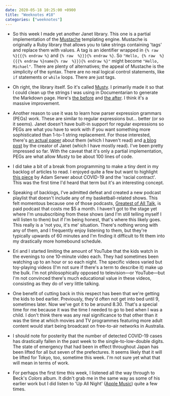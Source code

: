 ```yaml
---
date: 2020-05-18 10:25:00 +0900
title: "Weeknotes #18"
categories: ["weeknotes"]
---
```


- So this week I made yet another Janet library. This one is a partial implementation of the [Mustache](http://mustache.github.io) templating engine. Mustache is originally a Ruby library that allows you to take strings containing 'tags' and replace them with values. A tag is an identifier wrapped in `{% raw  %}{{{% endraw %}` and `{% raw  %}}}{% endraw %}`. So `"Hello, {% raw  %}{{{% endraw %}name{% raw  %}}}{% endraw %}"` might become `"Hello, Michael"`. There are plenty of alternatives; the appeal of Mustache is the simplicity of the syntax. There are no real logical control statements, like `if` statements or `while` loops. There are just tags.

- Oh right, the library itself. So it's called [Musty](https://github.com/pyrmont/musty). I primarily made it so that I could clean up the strings I was using in Documentarian to generate the Markdown page. Here's [the before](https://github.com/pyrmont/documentarian/blob/b0b35d43bb10201ecac6b92703162644f2b31e85/src/documentarian.janet#L142-L166) and [the after](https://github.com/pyrmont/documentarian/blob/3350674dc5edb9baaa97cd55c8651e01b1d8d630/src/documentarian.janet#L20-L44). I think it's a massive improvement.

- Another reason to use it was to learn how parser expression grammars (PEGs) work. These are similar to regular expressions but... better (or so it seems). Janet doesn't have built-in support for regular expressions so PEGs are what you have to work with if you want something more sophisticated than 1-to-1 string replacement. For those interested, there's [an actual paper](https://bford.info/pub/lang/peg.pdf) about them (which I haven't read) and [a blog post](https://bakpakin.com/writing/how-janets-peg-works.html) by the creator of Janet (which I have mostly read). I've been pretty impressed so far. With the caveat that it's only a partial implementation, PEGs are what allow Musty to be about 100 lines of code.

- I did take a bit of a break from programming to make a tiny dent in my backlog of articles to read. I enjoyed quite a few but want to highlight [this piece](https://www.theatlantic.com/ideas/archive/2020/05/americas-racial-contract-showing/611389/) by Adam Serwer about COVID-19 and the 'racial contract'. This was the first time I'd heard that term but it's an interesting concept.

- Speaking of backlogs, I've admitted defeat and created a new podcast playlist that doesn't include any of my basketball-related shows. This felt momentous because one of those podcasts, [Greatest of All Talk](https://goat.supportingcast.fm), is paid podcast that costs me $5 a month. I haven't got to the stage yet where I'm unsubscribing from these shows (and I'm still telling myself I will listen to them) but if I'm being honest, that's where this likely goes. This really is a 'not you, it's me' situation. There's nothing wrong with any of them, and I frequently enjoy listening to them, but they're typically upwards of 60 minutes and I'm finding it difficult to fit them into my drastically more homebound schedule.

- Eri and I started limiting the amount of YouTube that the kids watch in the evenings to one 10-minute video each. They had sometimes been watching up to an hour or so each night. The specific videos varied but toy-playing videos (I'm not sure if there's a term to describe it) make up the bulk. I'm not philosophically opposed to television—or YouTube—but I'm not convinced there's much educational value in these videos, consisting as they do of very little talking.

- One benefit of cutting back in this respect has been that we're getting the kids to bed earlier. Previously, they'd often not get into bed until 9, sometimes later. Now we've got it to be around 8.30. That's a special time for me because it was the time I needed to go to bed when I was a child. I don't think there was any real significance to that other than it was the time at which movies and TV programmes featuring more adult content would start being broadcast on free-to-air networks in Australia.

- I should note for posterity that the number of detected COVID-19 cases has drastically fallen in the past week to the single-to-low-double digits. The state of emergency that had been in effect throughout Japan has been lifted for all but seven of the prefectures. It seems likely that it will be lifted for Tokyo, too, sometime this week. I'm not sure yet what that will mean in terms of work.

- For perhaps the first time this week, I listened all the way through to Beck's _Colors_ album. It didn't grab me in the same way as some of his earlier work but I did listen to 'Up All Night' ([Apple Music](https://music.apple.com/us/album/up-all-night/1440881121?i=1273064253)) quite a few times.

